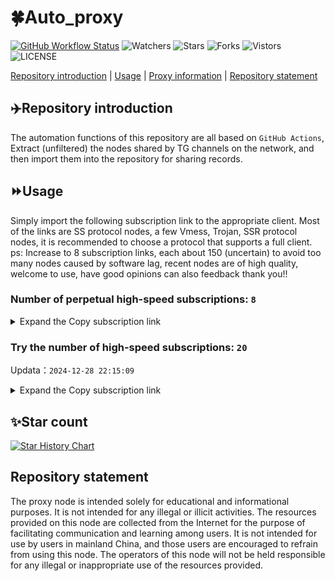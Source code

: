 # 🍀Auto_proxy
[![GitHub Workflow Status](https://img.shields.io/github/actions/workflow/status/PangTouY00/Auto_proxy/main.yml?branch=main)](https://github.com/PangTouY00/Auto_proxy/actions/workflows/main.yml?branch=main) 
![Watchers](https://img.shields.io/github/watchers/w1770946466/Auto_proxy) ![Stars](https://img.shields.io/github/stars/PangTouY00/Auto_proxy) ![Forks](https://img.shields.io/github/forks/w1770946466/Auto_proxy) ![Vistors](https://visitor-badge.laobi.icu/badge?page_id=PangTouY00.Auto_proxy) ![LICENSE](https://img.shields.io/badge/license-CC%20BY--SA%204.0-green.svg)

[Repository introduction](https://github.com/PangTouY00/Auto_proxy#Repositoryintroduction) | [Usage](https://github.com/PangTouY00/Auto_proxy#Usage) | [Proxy information](https://github.com/PangTouY00/Auto_proxy#Proxyinformation) | [Repository statement](https://github.com/PangTouY00/Auto_proxy#Repositorystatement)

## ✈️Repository introduction
The automation functions of this repository are all based on `GitHub Actions`,
Extract (unfiltered) the nodes shared by TG channels on the network, and then import them into the repository for sharing records.

## ⏩Usage
Simply import the following subscription link to the appropriate client. Most of the links are SS protocol nodes, a few Vmess, Trojan, SSR protocol nodes, it is recommended to choose a protocol that supports a full client.
ps: Increase to 8 subscription links, each about 150 (uncertain) to avoid too many nodes caused by software lag, recent nodes are of high quality, welcome to use, have good opinions can also feedback thank you!!

### Number of perpetual high-speed subscriptions: `8`

<details>
  <summary>Expand the Copy subscription link</summary>

  
- [Multiprotocol Base64 encoding](https://raw.githubusercontent.com/PangTouY00/Auto_proxy/main/Long_term_subscription1)
`https://raw.githubusercontent.com/PangTouY00/Auto_proxy/main/Long_term_subscription_num`
`Total number of merge nodes: 633`

- [Multiprotocol Base64 encoding](https://raw.githubusercontent.com/PangTouY00/Auto_proxy/main/Long_term_subscription1)
`https://raw.githubusercontent.com/PangTouY00/Auto_proxy/main/Long_term_subscription1`
`Total number of merge nodes: 80`

- [Multiprotocol Base64 encoding](https://raw.githubusercontent.com/PangTouY00/Auto_proxy/main/Long_term_subscription2)
`https://raw.githubusercontent.com/PangTouY00/Auto_proxy/main/Long_term_subscription2`
`Total number of merge nodes: 80`

- [Multiprotocol Base64 encoding](https://raw.githubusercontent.com/PangTouY00/Auto_proxy/main/Long_term_subscription3)
`https://raw.githubusercontent.com/PangTouY00/Auto_proxy/main/Long_term_subscription3`
`Total number of merge nodes: 80`

- [Multiprotocol Base64 encoding](https://raw.githubusercontent.com/PangTouY00/Auto_proxy/main/Long_term_subscription4)
`https://raw.githubusercontent.com/PangTouY00/Auto_proxy/main/Long_term_subscription4`
`Total number of merge nodes: 80`

- [Multiprotocol Base64 encoding](https://raw.githubusercontent.comPangTouY00/Auto_proxy/main/Long_term_subscription5)
`https://raw.githubusercontent.com/PangTouY00/Auto_proxy/main/Long_term_subscription5`
`Total number of merge nodes: 80`

- [Multiprotocol Base64 encoding](https://raw.githubusercontent.com/PangTouY00/Auto_proxy/main/Long_term_subscription6)
`https://raw.githubusercontent.com/PangTouY00/Auto_proxy/main/Long_term_subscription6`
`Total number of merge nodes: 80`

- [Multiprotocol Base64 encoding](https://raw.githubusercontent.com/PangTouY00/Auto_proxy/main/Long_term_subscription7)
`https://raw.githubusercontent.com/PangTouY00/Auto_proxy/main/Long_term_subscription7`
`Total number of merge nodes: 80`

- [Multiprotocol Base64 encoding](https://raw.githubusercontent.com/PangTouY00/Auto_proxy/main/Long_term_subscription8)
`https://raw.githubusercontent.com/PangTouY00/Auto_proxy/main/Long_term_subscription8`
`Total number of merge nodes: 73`

- [Clash subscription](https://raw.githubusercontent.com/PangTouY00/Auto_proxy/main/Long_term_subscription2.yaml)
`https://raw.githubusercontent.com/PangTouY00/Auto_proxy/main/Long_term_subscription1.yaml`


- [Clash subscription](https://raw.githubusercontent.com/PangTouY00/Auto_proxy/main/Long_term_subscription2.yaml)
`https://raw.githubusercontent.com/PangTouY00/Auto_proxy/main/Long_term_subscription2.yaml`


- [Clash subscription](https://raw.githubusercontent.com/PangTouY00/Auto_proxy/main/Long_term_subscription3.yaml)
`https://raw.githubusercontent.com/PangTouY00/Auto_proxy/main/Long_term_subscription3.yaml`
  
</details>

### Try the number of high-speed subscriptions: `20`
Updata：`2024-12-28 22:15:09`


<details>
  <summary>Expand the Copy subscription link</summary>  















































































































































































































































































































































































































































































































































































































































































































































































































































































































































































































































































































































































































































































































































































































































































































































































































































































































































































































































































































































































































































































































































































































































































































































































































































































































































































































































































































































































































































































































































































































































































































































































































































































































































































































































































































































































































































































































































































































































































































































































































































































































































































































































































































































































































































































































































































































































































































































































































































































































































































































































































































































































































































































































































































































































































































































































































































































































































































































































































































































































































































































































































































































































































































































































































































































































































































































































































































































































































































































































































































































































































































































































































































































































































































































































































































































































































































































































































































































































































































































































































































































































































































































































































































































































































































































































































































































































































































































































































































































































































































































































































































































































































































































































































































































































































































































































































































































































































































































































































































































































































































































































































































































































































































































































































































































































































































































































































































































































































































































































































































































































































































































































































































































































































































































































































































































































































































































































































































































































































































































































































































































































































































































































































































































































































































































































































































































































































































































































































































































































































































































































































































































































































































































































































































































































































































































































































































































































































































































































































































































































































































































































































































































































































































































































































































































































































































































































































































































































































































































































































































































































































































































































































































































































































































































































































































































































































































































































































































































































































































































































































































































































































































































































































































































































































































































































































































































































































































































































































































































































































































































































































































































































































































































































































































































































































































































































































































































































































































































































































































































































































































































































































































































































































































































>Trial subscription：
`https://dl.vfkum.website/api/v1/client/subscribe?token=48581027593ce0e0b65b69e601a6ed21`




>Trial subscription：
`https://v2rayshare.githubrowcontent.com/2024/12/20241228.txt`




>Trial subscription：
`https://ch.louwangzhiyu.xyz/api/v1/client/subscribe?token=4f7e2b9b4b3014d8350b71cc8ed661f9`




>Trial subscription：
`https://nodefree.githubrowcontent.com/2024/12/20241228.txt`




>Trial subscription：
`https://vt.louwangzhiyu.xyz/api/v1/client/subscribe?token=37548d1019d606901b1a9a1f17a800cf`




>Trial subscription：
`https://sq9xy6.cpminig.com/api/v1/client/subscribe?token=dda2f1d046d0bccf1c4f63fe76db083d`




>Trial subscription：
`https://sulink.pro/api/v1/client/subscribe?token=599e2e20bd92dad42eec320a2922e565`




>Trial subscription：
`https://abyssvpn.com/api/v1/client/subscribe?token=1053a73f629e0f5715317c5f782b8b44`




>Trial subscription：
`https://vpn.sudatech.store/api/v1/client/subscribe?token=b697f15c82e18eacff2005b263d5df29`




>Trial subscription：
`https://fs.v2rayse.com/share/20241228/dl2nvahr50.txt`




>Trial subscription：
`https://xueyejiasu.com/api/v1/client/subscribe?token=775352b0d3abbc99ec9815a011eebd7f`




>Trial subscription：
`https://www.kuaidog009.top/api/v1/client/subscribe?token=7ffa8334bb9a89d7c369fd04cfbd446b`




>Trial subscription：
`https://www.kuaidog010.top/api/v1/client/subscribe?token=689b71deb72a97c87667f9021a5f2a0f`




>Trial subscription：
`https://hy-2.com/api/v1/client/subscribe?token=a236ef28a54c4ad079614baa9d0790bb`




>Trial subscription：
`https://dashuai.us/api/v1/client/subscribe?token=66d909e649a18e105323bef2062d6491`




>Trial subscription：
`https://qingyun.zybs.eu.org/api/v1/client/subscribe?token=4c25f35edadcac5a64d407d600a3bda4`




>Trial subscription：
`https://needss.link/api/v1/client/subscribe?token=4e965d12f35163d96291d2c039b3d0bb`




>Trial subscription：
`https://www.kuaidog006.top/api/v1/client/subscribe?token=c667f43faa882b2de93a6b8c0aa7227e`




>Trial subscription：
`https://a.aik88.top/api/v1/client/subscribe?token=f38faf8a30ed460690dcbafc14b01edb`




>Trial subscription：
`https://lanmaoyun.icu/api/v1/client/subscribe?token=493d24e4d2503102132544a586285077`



</details>

## ✨Star count
[![Star History Chart](https://api.star-history.com/svg?repos=PangTouY00/Auto_proxy&type=Date)](https://star-history.com/#w1770946466/Auto_proxy&Date)



## Repository statement
The proxy node is intended solely for educational and informational purposes. It is not intended for any illegal or illicit activities. The resources provided on this node are collected from the Internet for the purpose of facilitating communication and learning among users. It is not intended for use by users in mainland China, and those users are encouraged to refrain from using this node. The operators of this node will not be held responsible for any illegal or inappropriate use of the resources provided.
